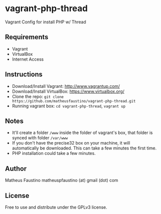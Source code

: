 vagrant-php-thread
==================

Vagrant Config for install PHP w/ Thread

Requirements
------------

- Vagrant
- VirtualBox
- Internet Access

Instructions
------------

- Download/Install Vagrant: http://www.vagrantup.com/
- Download/Install VirtualBox: https://www.virtualbox.org/
- Clone the repo: `git clone https://github.com/matheusfaustino/vagrant-php-thread.git`
- Running vagrant box: `cd vagrant-php-thread`, `vagrant up`

Notes
-----

- It'll create a folder `/www` inside the folder of vagrant's box, that folder is synced with folder `/var/www`
- If you don't have the precise32 box on your machine, it will automatically be downloaded. This can take a few minutes the first time.
- PHP installation could take a few minutes.

Author
------

Matheus Faustino
matheuspfaustino (at) gmail (dot) com

License
-------
Free to use and distribute under the GPLv3 license.
